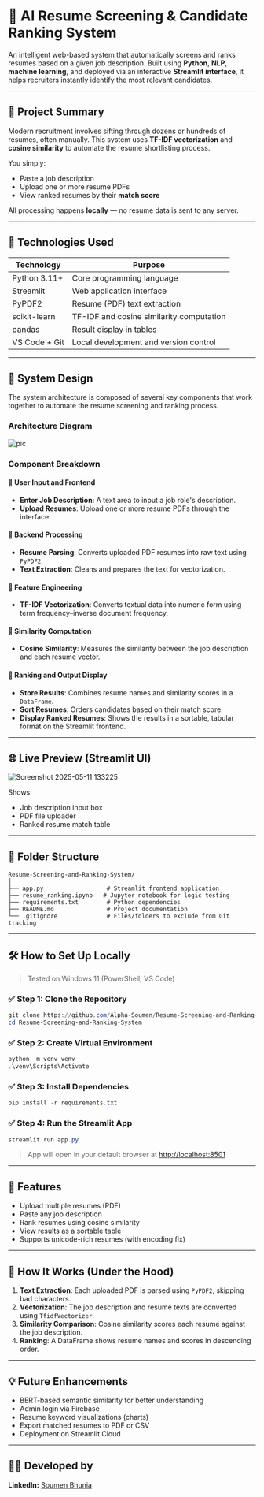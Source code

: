 # 📄 AI Resume Screening & Candidate Ranking System

An intelligent web-based system that automatically screens and ranks resumes based on a given job description. Built using **Python**, **NLP**, **machine learning**, and deployed via an interactive **Streamlit interface**, it helps recruiters instantly identify the most relevant candidates.

---

## 🧠 Project Summary

Modern recruitment involves sifting through dozens or hundreds of resumes, often manually. This system uses **TF-IDF vectorization** and **cosine similarity** to automate the resume shortlisting process.

You simply:

* Paste a job description
* Upload one or more resume PDFs
* View ranked resumes by their **match score**

All processing happens **locally** — no resume data is sent to any server.

---

## 🔧 Technologies Used

| Technology    | Purpose                                  |
| ------------- | ---------------------------------------- |
| Python 3.11+  | Core programming language                |
| Streamlit     | Web application interface                |
| PyPDF2        | Resume (PDF) text extraction             |
| scikit-learn  | TF-IDF and cosine similarity computation |
| pandas        | Result display in tables                 |
| VS Code + Git | Local development and version control    |

---
## 🧩 System Design

The system architecture is composed of several key components that work together to automate the resume screening and ranking process.

### Architecture Diagram
![pic](https://github.com/user-attachments/assets/f6a89341-f9f2-4854-a53d-95bc7e1e8153)


### Component Breakdown

#### 🔹 User Input and Frontend

* **Enter Job Description**: A text area to input a job role's description.
* **Upload Resumes**: Upload one or more resume PDFs through the interface.

#### 🔹 Backend Processing

* **Resume Parsing**: Converts uploaded PDF resumes into raw text using `PyPDF2`.
* **Text Extraction**: Cleans and prepares the text for vectorization.

#### 🔹 Feature Engineering

* **TF-IDF Vectorization**: Converts textual data into numeric form using term frequency–inverse document frequency.

#### 🔹 Similarity Computation

* **Cosine Similarity**: Measures the similarity between the job description and each resume vector.

#### 🔹 Ranking and Output Display

* **Store Results**: Combines resume names and similarity scores in a `DataFrame`.
* **Sort Resumes**: Orders candidates based on their match score.
* **Display Ranked Resumes**: Shows the results in a sortable, tabular format on the Streamlit frontend.

---







## 🌐 Live Preview (Streamlit UI)
![Screenshot 2025-05-11 133225](https://github.com/user-attachments/assets/bbb4bb35-69d2-47c9-80c2-d70343a0b078)



Shows:

* Job description input box
* PDF file uploader
* Ranked resume match table

---

## 📁 Folder Structure

```
Resume-Screening-and-Ranking-System/
│
├── app.py                  # Streamlit frontend application
├── resume_ranking.ipynb   # Jupyter notebook for logic testing
├── requirements.txt        # Python dependencies
├── README.md               # Project documentation
└── .gitignore              # Files/folders to exclude from Git tracking
```

---

## 🛠️ How to Set Up Locally

> Tested on Windows 11 (PowerShell, VS Code)

### ✅ Step 1: Clone the Repository

```powershell
git clone https://github.com/Alpha-Soumen/Resume-Screening-and-Ranking-System.git
cd Resume-Screening-and-Ranking-System
```

### ✅ Step 2: Create Virtual Environment

```powershell
python -m venv venv
.\venv\Scripts\Activate
```

### ✅ Step 3: Install Dependencies

```powershell
pip install -r requirements.txt
```

### ✅ Step 4: Run the Streamlit App

```powershell
streamlit run app.py
```

> App will open in your default browser at [http://localhost:8501](http://localhost:8501)

---

## 🧪 Features

* Upload multiple resumes (PDF)
* Paste any job description
* Rank resumes using cosine similarity
* View results as a sortable table
* Supports unicode-rich resumes (with encoding fix)

---

## 🧠 How It Works (Under the Hood)

1. **Text Extraction**: Each uploaded PDF is parsed using `PyPDF2`, skipping bad characters.
2. **Vectorization**: The job description and resume texts are converted using `TfidfVectorizer`.
3. **Similarity Comparison**: Cosine similarity scores each resume against the job description.
4. **Ranking**: A DataFrame shows resume names and scores in descending order.

---


## 💡 Future Enhancements

* BERT-based semantic similarity for better understanding
* Admin login via Firebase
* Resume keyword visualizations (charts)
* Export matched resumes to PDF or CSV
* Deployment on Streamlit Cloud

---

## 👨‍💻 Developed by
**LinkedIn:** [Soumen Bhunia](https://www.linkedin.com/in/soumen-bhunia-2b8799293/)



